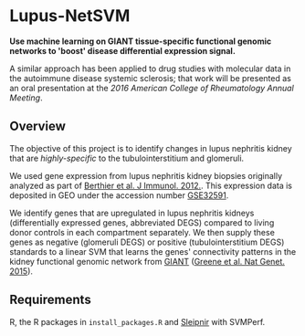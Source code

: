 # Lupus-NetSVM
**Use machine learning on GIANT tissue-specific functional genomic networks to 
'boost' disease differential expression signal.**

A similar approach has been applied to drug studies with molecular data in
the autoimmune disease systemic sclerosis; that work will be presented as an 
oral presentation at the *2016 American College of Rheumatology Annual Meeting*.

## Overview

The objective of this project is to identify changes in lupus nephritis kidney
that are *highly-specific* to the tubulointerstitium and glomeruli. 

We used gene expression from lupus nephritis kidney biopsies originally analyzed 
as part of 
[Berthier et al. J Immunol. 2012.](https://www.ncbi.nlm.nih.gov/pubmed/22723521). 
This expression data is deposited in GEO under the accession number
[GSE32591](https://www.ncbi.nlm.nih.gov/geo/query/acc.cgi?acc=GSE32591).

We identify genes that are upregulated in lupus nephritis kidneys 
(differentially expressed genes, abbreviated DEGS) compared to living donor 
controls in each compartment separately. We then supply these genes as negative 
(glomeruli DEGS) or positive (tubulointerstitium DEGS) standards to a linear
SVM that learns the genes' connectivity patterns in the kidney functional 
genomic network from [GIANT](giant.princeton.edu) 
([Greene et al. Nat Genet. 2015](http://www.ncbi.nlm.nih.gov/pubmed/25915600)).

## Requirements

R, the R packages in `install_packages.R` and 
[Sleipnir](http://libsleipnir.bitbucket.org/index.html) with SVMPerf.
